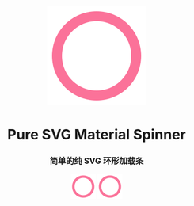 <p align="center">
    <img src="https://raw.githubusercontent.com/Aira-Sakuranomiya/Pure-SVG-Material-Spinner/936ed1442d878c3fc3c49c371691922b0e427812/md_spinner.svg" width="200">
</p>

<h1 align="center">Pure SVG Material Spinner</h1>
<h3 align="center">简单的纯 SVG 环形加载条</h3>

<p align="center">
    <img src="https://raw.githubusercontent.com/Aira-Sakuranomiya/Pure-SVG-Material-Spinner/936ed1442d878c3fc3c49c371691922b0e427812/md_spinner.svg" width="50">
    <img src="https://raw.githubusercontent.com/Aira-Sakuranomiya/Pure-SVG-Material-Spinner/2fa499d8d03cd0c851f71ddcada42389da035b9a/md_spinner-round.svg" width="50">
</p>